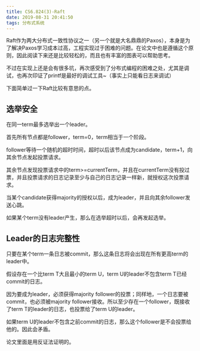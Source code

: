 ```yaml
---
title: CS6.824(3)-Raft
date: 2019-08-31 20:41:50
tags: 分布式系统
---
```


Raft作为两大分布式一致性协议之一（另一个就是大名鼎鼎的Paxos），本身是为了解决Paxos学习成本过高，工程实现过于困难的问题。在论文中也是遵循这个原则，因此阅读下来还是比较轻松的，而且也有丰富的图表可以帮助思考。

不过在实现上还是会有很多坑，再次感受到了分布式编程的困难之处，尤其是调试，也再次印证了printf是最好的调试工具~（事实上只能看日志来调试）

下面简单过一下Raft比较有意思的点。

## 选举安全
在同一term最多选举出一个leader。

首先所有节点都是follower，term=0，term相当于一个阶段。

follower等待一个随机的超时时间，超时以后该节点成为candidate，term+1，向其余节点发起投票请求。

其余节点发现投票请求中的term>=currentTerm，并且在currentTerm没有投过票，并且投票请求的日志记录至少与自己的日志记录一样新，就授权这次投票请求。

当某个candidate获得majority的授权以后，成为leader，并且向其余follower发送心跳。

如果某个term没有leader产生，那么在选举超时以后，会再发起选举。

## Leader的日志完整性
只要在某个term一条日志被commit，那么这条日志将会出现在所有更高term的leader中。

假设存在一个比term T大且最小的term U，term U的leader不包含term T已经commit的日志。

因为要成为leader，必须获得majority follower的投票；同样地，一个日志要被commit，也必须被majority follower接收。所以至少存在一个follower，既接收了term T的leader的日志，也投票给了term U的leader。

如果term U的leader不包含之前commit的日志，那么这个follower是不会投票给他的。因此会矛盾。

论文里面是用反证法证明的。
